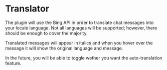 Translator
==========

The plugin will use the Bing API in order to translate chat messages into your locale language. Not all languages will be supported; however, there should be enough to cover the majority.

Translated messages will appear in italics and when you hover over the message it will show the original language and message.

In the future, you will be able to toggle wether you want the auto-translation feature.
